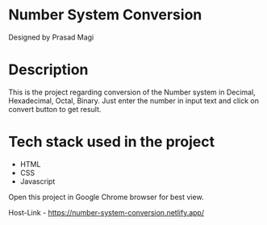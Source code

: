 # Number System Conversion
Designed by Prasad Magi

# Description
 This is the project regarding conversion of the Number system in Decimal, Hexadecimal, Octal, Binary. Just enter the number in input text and click on convert button to get result.
 
 # Tech stack used in the project
 * HTML
 * CSS
 * Javascript
 
 Open this project in Google Chrome browser for best view.
 
 Host-Link - https://number-system-conversion.netlify.app/



